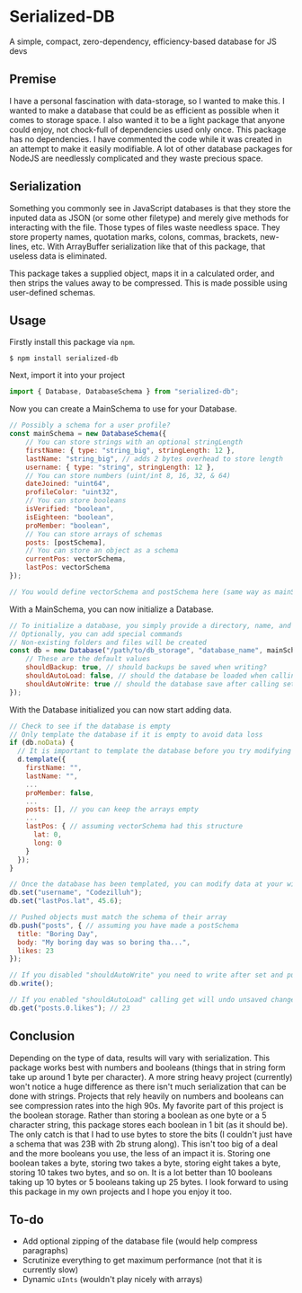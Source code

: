 # Serialized-DB

A simple, compact, zero-dependency, efficiency-based database for JS devs

## Premise

I have a personal fascination with data-storage, so I wanted to make this. I wanted to make a database that could be as efficient as possible when it comes to storage space. I also wanted it to be a light package that anyone could enjoy, not chock-full of dependencies used only once. This package has no dependencies. I have commented the code while it was created in an attempt to make it easily modifiable. A lot of other database packages for NodeJS are needlessly complicated and they waste precious space.

## Serialization

Something you commonly see in JavaScript databases is that they store the inputed data as JSON (or some other filetype) and merely give methods for interacting with the file. Those types of files waste needless space. They store property names, quotation marks, colons, commas, brackets, new-lines, etc. With ArrayBuffer serialization like that of this package, that useless data is eliminated.

This package takes a supplied object, maps it in a calculated order, and then strips the values away to be compressed. This is made possible using user-defined schemas.

## Usage

Firstly install this package via `npm`.

```shell
$ npm install serialized-db
```

Next, import it into your project

```js
import { Database, DatabaseSchema } from "serialized-db";
```

Now you can create a MainSchema to use for your Database.

```js
// Possibly a schema for a user profile?
const mainSchema = new DatabaseSchema({
	// You can store strings with an optional stringLength
	firstName: { type: "string_big", stringLength: 12 },
	lastName: "string_big", // adds 2 bytes overhead to store length
	username: { type: "string", stringLength: 12 },
	// You can store numbers (uint/int 8, 16, 32, & 64)
	dateJoined: "uint64",
	profileColor: "uint32",
	// You can store booleans
	isVerified: "boolean",
	isEighteen: "boolean",
	proMember: "boolean",
	// You can store arrays of schemas
	posts: [postSchema],
	// You can store an object as a schema
	currentPos: vectorSchema,
	lastPos: vectorSchema
});

// You would define vectorSchema and postSchema here (same way as mainSchema)
```

With a MainSchema, you can now initialize a Database.

```js
// To initialize a database, you simply provide a directory, name, and schema
// Optionally, you can add special commands
// Non-existing folders and files will be created
const db = new Database("/path/to/db_storage", "database_name", mainSchema, {
	// These are the default values
	shouldBackup: true, // should backups be saved when writing?
	shouldAutoLoad: false, // should the database be loaded when calling get?
	shouldAutoWrite: true // should the database save after calling set?
});
```

With the Database initialized you can now start adding data.

```js
// Check to see if the database is empty
// Only template the database if it is empty to avoid data loss
if (db.noData) {
  // It is important to template the database before you try modifying it
  d.template({
    firstName: "",
    lastName: "",
    ...
    proMember: false,
    ...
    posts: [], // you can keep the arrays empty
    ...
    lastPos: { // assuming vectorSchema had this structure
      lat: 0,
      long: 0
    }
  });
}

// Once the database has been templated, you can modify data at your will
db.set("username", "Codezilluh");
db.set("lastPos.lat", 45.6);

// Pushed objects must match the schema of their array
db.push("posts", { // assuming you have made a postSchema
  title: "Boring Day",
  body: "My boring day was so boring tha...",
  likes: 23
});

// If you disabled "shouldAutoWrite" you need to write after set and push
db.write();

// If you enabled "shouldAutoLoad" calling get will undo unsaved changes!
db.get("posts.0.likes"); // 23
```

## Conclusion

Depending on the type of data, results will vary with serialization. This package works best with numbers and booleans (things that in string form take up around 1 byte per character). A more string heavy project (currently) won't notice a huge difference as there isn't much serialization that can be done with strings. Projects that rely heavily on numbers and booleans can see compression rates into the high 90s. My favorite part of this project is the boolean storage. Rather than storing a boolean as one byte or a 5 character string, this package stores each boolean in 1 bit (as it should be). The only catch is that I had to use bytes to store the bits (I couldn't just have a schema that was 23B with 2b strung along). This isn't too big of a deal and the more booleans you use, the less of an impact it is. Storing one boolean takes a byte, storing two takes a byte, storing eight takes a byte, storing 10 takes two bytes, and so on. It is a lot better than 10 booleans taking up 10 bytes or 5 booleans taking up 25 bytes. I look forward to using this package in my own projects and I hope you enjoy it too.

## To-do

-   Add optional zipping of the database file (would help compress paragraphs)
-   Scrutinize everything to get maximum performance (not that it is currently slow)
-   Dynamic `uInts` (wouldn't play nicely with arrays)
